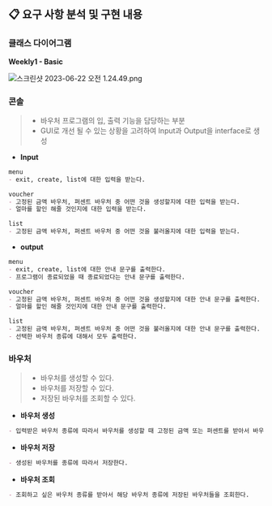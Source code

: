 ## 📋 요구 사항 분석 및 구현 내용

### 클래스 다이어그램

**Weekly1 - Basic**

![스크린샷 2023-06-22 오전 1.24.49.png](..%2F..%2F..%2F..%2F..%2F..%2F..%2F..%2F..%2F..%2FDesktop%2F%EC%8A%A4%ED%81%AC%EB%A6%B0%EC%83%B7%202023-06-22%20%EC%98%A4%EC%A0%84%201.24.49.png)


### 콘솔
> - 바우처 프로그램의 입, 출력  기능을 담당하는 부분
> -  GUI로 개선 될 수 있는 상황을 고려하여 Input과 Output을 interface로  생성

- **Input**
``` markdown
menu
- exit, create, list에 대한 입력을 받는다.

voucher
- 고정된 금액 바우처, 퍼센트 바우처 중 어떤 것을 생성할지에 대한 입력을 받는다.
- 얼마를 할인 해줄 것인지에 대한 입력을 받는다.

list
- 고정된 금액 바우처, 퍼센트 바우처 중 어떤 것을 불러올지에 대한 입력을 받는다.
```

- **output**
``` markdown
menu
- exit, create, list에 대한 안내 문구를 출력한다.
- 프로그램이 종료되었을 때 종료되었다는 안내 문구를 출력한다.

voucher
- 고정된 금액 바우처, 퍼센트 바우처 중 어떤 것을 생성할지에 대한 안내 문구를 출력한다.
- 얼마를 할인 해줄 것인지에 대한 안내 문구를 출력한다.

list
- 고정된 금액 바우처, 퍼센트 바우처 중 어떤 것을 불러올지에 대한 안내 문구를 출력한다.
- 선택한 바우처 종류에 대해서 모두 출력한다.
```

### 바우처
> - 바우처를 생성할 수 있다.
> - 바우처를 저장할 수 있다.
> - 저장된 바우처를 조회할 수 있다.

- **바우처 생성**
``` markdown
- 입력받은 바우처 종류에 따라서 바우처를 생성할 때 고정된 금액 또는 퍼센트를 받아서 바우처를 생성한다.
```

- **바우처 저장**
``` markdown
- 생성된 바우처를 종류에 따라서 저장한다.
```

- **바우처 조회**
``` markdown
- 조회하고 싶은 바우처 종류를 받아서 해당 바우처 종류에 저장된 바우처들을 조회한다.
```

